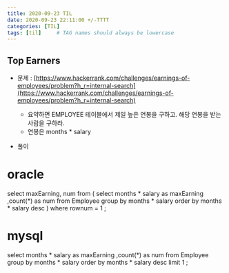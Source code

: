```yaml
---
title: 2020-09-23 TIL
date: 2020-09-23 22:11:00 +/-TTTT
categories: [TIL]
tags: [til]     # TAG names should always be lowercase
---
```

 
## Top Earners

- 문제 : [https://www.hackerrank.com/challenges/earnings-of-employees/problem?h_r=internal-search](https://www.hackerrank.com/challenges/earnings-of-employees/problem?h_r=internal-search)
    - 요약하면 EMPLOYEE 테이블에서 제일 높은 연봉을 구하고. 해당 연봉을 받는 사람을 구하라.
    - 연봉은 months * salary

- 풀이

# oracle
select maxEarning, num
from (
    select
        months * salary as maxEarning
        ,count(*) as num
    from Employee
    group by months * salary
    order by months * salary desc
    )
where rownum = 1
;

# mysql
select
    months * salary as maxEarning
    ,count(*) as num
from Employee
group by months * salary
order by months * salary desc
limit 1
;
```